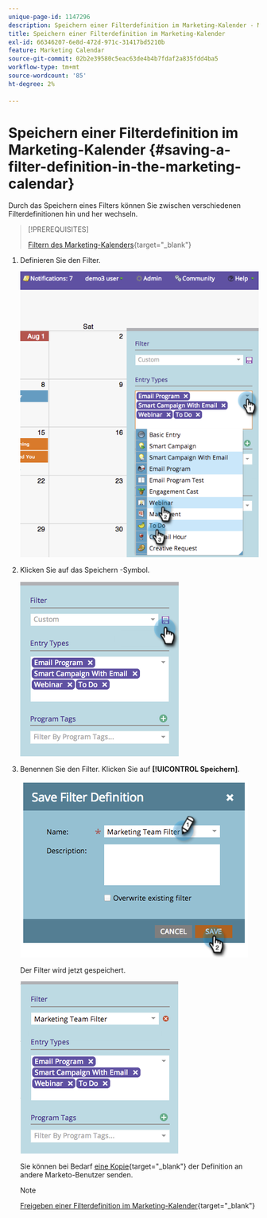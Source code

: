```yaml
---
unique-page-id: 1147296
description: Speichern einer Filterdefinition im Marketing-Kalender - Marketo-Dokumente - Produktdokumentation
title: Speichern einer Filterdefinition im Marketing-Kalender
exl-id: 66346207-6e8d-472d-971c-31417bd5210b
feature: Marketing Calendar
source-git-commit: 02b2e39580c5eac63de4b4b7fdaf2a835fdd4ba5
workflow-type: tm+mt
source-wordcount: '85'
ht-degree: 2%

---
```


# Speichern einer Filterdefinition im Marketing-Kalender {#saving-a-filter-definition-in-the-marketing-calendar}

Durch das Speichern eines Filters können Sie zwischen verschiedenen Filterdefinitionen hin und her wechseln.

>[!PREREQUISITES]
>
>[Filtern des Marketing-Kalenders](/help/marketo/product-docs/core-marketo-concepts/marketing-calendar/working-with-the-calendar/filtering-the-marketing-calendar.md){target="_blank"}

1. Definieren Sie den Filter.

   ![](assets/image2014-9-24-10-3a50-3a49.png)

1. Klicken Sie auf das Speichern -Symbol.

   ![](assets/image2014-9-24-10-3a50-3a57.png)

1. Benennen Sie den Filter. Klicken Sie auf **[!UICONTROL Speichern]**.

   ![](assets/image2014-9-24-10-3a51-3a3.png)

   Der Filter wird jetzt gespeichert.

   ![](assets/image2014-9-24-10-3a51-3a12.png)

   Sie können bei Bedarf [eine Kopie](/help/marketo/product-docs/core-marketo-concepts/marketing-calendar/working-with-the-calendar/sharing-a-filter-definition-in-the-marketing-calendar.md){target="_blank"} der Definition an andere Marketo-Benutzer senden.

   >[!NOTE]
   >
   >[Freigeben einer Filterdefinition im Marketing-Kalender](/help/marketo/product-docs/core-marketo-concepts/marketing-calendar/working-with-the-calendar/sharing-a-filter-definition-in-the-marketing-calendar.md){target="_blank"}
